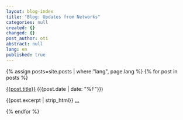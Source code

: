 ```yaml
---
layout: blog-index
title: "Blog: Updates from Networks"
categories: null
created: {}
changed: {}
post_author: oti
abstract: null
lang: en
published: true
---
```


{% assign posts=site.posts | where:"lang", page.lang %}
{% for post in posts %}
<div class="section">
<a href="{{site.baseurl}}{{post.url}}">{{post.title}}</a> ({{post.date | date: "%F"}})
<p>{{post.excerpt | strip_html}} <a href="{{site.baseurl}}{{post.url}}">...</a></p>
</div>
{% endfor %}
